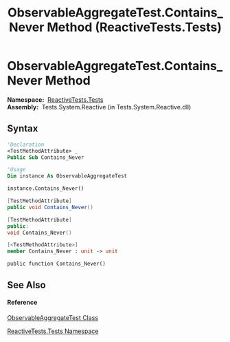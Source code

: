 ﻿---
title: ObservableAggregateTest.Contains_Never Method  (ReactiveTests.Tests)
TOCTitle: Contains_Never Method
ms:assetid: M:ReactiveTests.Tests.ObservableAggregateTest.Contains_Never
ms:mtpsurl: https://msdn.microsoft.com/en-us/library/reactivetests.tests.observableaggregatetest.contains_never(v=VS.103)
ms:contentKeyID: 36620490
ms.date: 06/28/2011
mtps_version: v=VS.103
f1_keywords:
- ReactiveTests.Tests.ObservableAggregateTest.Contains_Never
dev_langs:
- CSharp
- JScript
- VB
- FSharp
- c++
---

# ObservableAggregateTest.Contains\_Never Method

**Namespace:**  [ReactiveTests.Tests](hh289046\(v=vs.103\).md)  
**Assembly:**  Tests.System.Reactive (in Tests.System.Reactive.dll)

## Syntax

``` vb
'Declaration
<TestMethodAttribute> _
Public Sub Contains_Never
```

``` vb
'Usage
Dim instance As ObservableAggregateTest

instance.Contains_Never()
```

``` csharp
[TestMethodAttribute]
public void Contains_Never()
```

``` c++
[TestMethodAttribute]
public:
void Contains_Never()
```

``` fsharp
[<TestMethodAttribute>]
member Contains_Never : unit -> unit 
```

``` jscript
public function Contains_Never()
```

## See Also

#### Reference

[ObservableAggregateTest Class](hh314823\(v=vs.103\).md)

[ReactiveTests.Tests Namespace](hh289046\(v=vs.103\).md)

